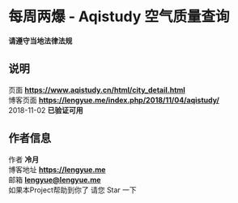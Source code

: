 # 每周两爆 - Aqistudy 空气质量查询
**请遵守当地法律法规**  
## 说明
页面  **https://www.aqistudy.cn/html/city_detail.html**  
博客页面  **https://lengyue.me/index.php/2018/11/04/aqistudy/**  
2018-11-02 **已验证可用**
## 作者信息
作者 **冷月**  
博客地址 **https://lengyue.me**  
邮箱 **lengyue@lengyue.me**  
如果本Project帮助到你了 请您 Star 一下  